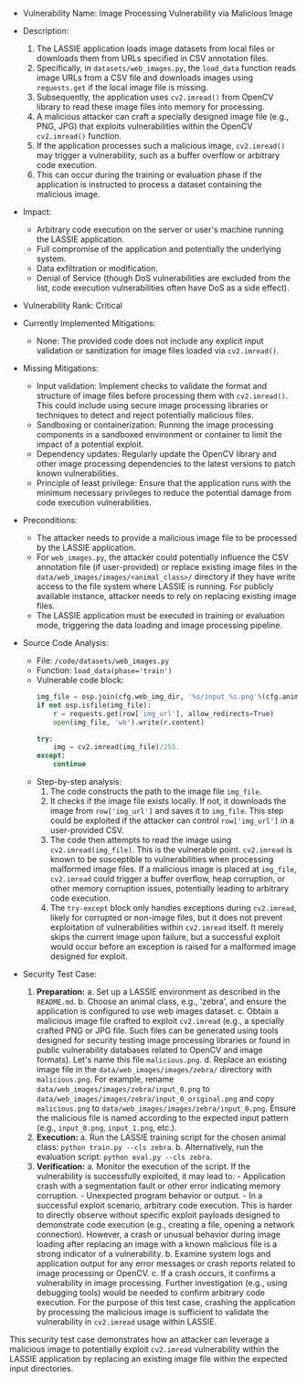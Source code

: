 - Vulnerability Name: Image Processing Vulnerability via Malicious Image

- Description:
    1. The LASSIE application loads image datasets from local files or downloads them from URLs specified in CSV annotation files.
    2. Specifically, in `datasets/web_images.py`, the `load_data` function reads image URLs from a CSV file and downloads images using `requests.get` if the local image file is missing.
    3. Subsequently, the application uses `cv2.imread()` from OpenCV library to read these image files into memory for processing.
    4. A malicious attacker can craft a specially designed image file (e.g., PNG, JPG) that exploits vulnerabilities within the OpenCV `cv2.imread()` function.
    5. If the application processes such a malicious image, `cv2.imread()` may trigger a vulnerability, such as a buffer overflow or arbitrary code execution.
    6. This can occur during the training or evaluation phase if the application is instructed to process a dataset containing the malicious image.

- Impact:
    - Arbitrary code execution on the server or user's machine running the LASSIE application.
    - Full compromise of the application and potentially the underlying system.
    - Data exfiltration or modification.
    - Denial of Service (though DoS vulnerabilities are excluded from the list, code execution vulnerabilities often have DoS as a side effect).

- Vulnerability Rank: Critical

- Currently Implemented Mitigations:
    - None: The provided code does not include any explicit input validation or sanitization for image files loaded via `cv2.imread()`.

- Missing Mitigations:
    - Input validation: Implement checks to validate the format and structure of image files before processing them with `cv2.imread()`. This could include using secure image processing libraries or techniques to detect and reject potentially malicious files.
    - Sandboxing or containerization: Running the image processing components in a sandboxed environment or container to limit the impact of a potential exploit.
    - Dependency updates: Regularly update the OpenCV library and other image processing dependencies to the latest versions to patch known vulnerabilities.
    - Principle of least privilege: Ensure that the application runs with the minimum necessary privileges to reduce the potential damage from code execution vulnerabilities.

- Preconditions:
    - The attacker needs to provide a malicious image file to be processed by the LASSIE application.
    - For `web_images.py`, the attacker could potentially influence the CSV annotation file (if user-provided) or replace existing image files in the `data/web_images/images/<animal_class>/` directory if they have write access to the file system where LASSIE is running. For publicly available instance, attacker needs to rely on replacing existing image files.
    - The LASSIE application must be executed in training or evaluation mode, triggering the data loading and image processing pipeline.

- Source Code Analysis:
    - File: `/code/datasets/web_images.py`
    - Function: `load_data(phase='train')`
    - Vulnerable code block:
      ```python
      img_file = osp.join(cfg.web_img_dir, '%s/input_%s.png'%(cfg.animal_class, img_id))
      if not osp.isfile(img_file):
          r = requests.get(row['img_url'], allow_redirects=True)
          open(img_file, 'wb').write(r.content)

      try:
          img = cv2.imread(img_file)/255.
      except:
          continue
      ```
    - Step-by-step analysis:
        1. The code constructs the path to the image file `img_file`.
        2. It checks if the image file exists locally. If not, it downloads the image from `row['img_url']` and saves it to `img_file`. This step could be exploited if the attacker can control `row['img_url']` in a user-provided CSV.
        3. The code then attempts to read the image using `cv2.imread(img_file)`. This is the vulnerable point. `cv2.imread` is known to be susceptible to vulnerabilities when processing malformed image files. If a malicious image is placed at `img_file`, `cv2.imread` could trigger a buffer overflow, heap corruption, or other memory corruption issues, potentially leading to arbitrary code execution.
        4. The `try-except` block only handles exceptions during `cv2.imread`, likely for corrupted or non-image files, but it does not prevent exploitation of vulnerabilities within `cv2.imread` itself. It merely skips the current image upon failure, but a successful exploit would occur before an exception is raised for a malformed image designed for exploit.

- Security Test Case:
    1. **Preparation:**
        a. Set up a LASSIE environment as described in the `README.md`.
        b. Choose an animal class, e.g., 'zebra', and ensure the application is configured to use web images dataset.
        c. Obtain a malicious image file crafted to exploit `cv2.imread` (e.g., a specially crafted PNG or JPG file. Such files can be generated using tools designed for security testing image processing libraries or found in public vulnerability databases related to OpenCV and image formats). Let's name this file `malicious.png`.
        d. Replace an existing image file in the `data/web_images/images/zebra/` directory with `malicious.png`. For example, rename `data/web_images/images/zebra/input_0.png` to `data/web_images/images/zebra/input_0_original.png` and copy `malicious.png` to `data/web_images/images/zebra/input_0.png`. Ensure the malicious file is named according to the expected input pattern (e.g., `input_0.png`, `input_1.png`, etc.).
    2. **Execution:**
        a. Run the LASSIE training script for the chosen animal class: `python train.py --cls zebra`.
        b. Alternatively, run the evaluation script: `python eval.py --cls zebra`.
    3. **Verification:**
        a. Monitor the execution of the script. If the vulnerability is successfully exploited, it may lead to:
            - Application crash with a segmentation fault or other error indicating memory corruption.
            - Unexpected program behavior or output.
            - In a successful exploit scenario, arbitrary code execution. This is harder to directly observe without specific exploit payloads designed to demonstrate code execution (e.g., creating a file, opening a network connection). However, a crash or unusual behavior during image loading after replacing an image with a known malicious file is a strong indicator of a vulnerability.
        b. Examine system logs and application output for any error messages or crash reports related to image processing or OpenCV.
        c. If a crash occurs, it confirms a vulnerability in image processing. Further investigation (e.g., using debugging tools) would be needed to confirm arbitrary code execution. For the purpose of this test case, crashing the application by processing the malicious image is sufficient to validate the vulnerability in `cv2.imread` usage within LASSIE.

This security test case demonstrates how an attacker can leverage a malicious image to potentially exploit `cv2.imread` vulnerability within the LASSIE application by replacing an existing image file within the expected input directories.